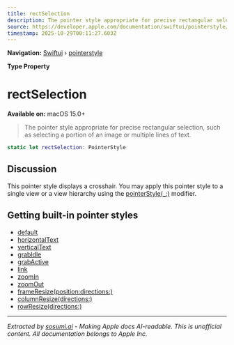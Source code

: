 ```yaml
---
title: rectSelection
description: The pointer style appropriate for precise rectangular selection, such as selecting a portion of an image or multiple lines of text.
source: https://developer.apple.com/documentation/swiftui/pointerstyle/rectselection
timestamp: 2025-10-29T00:11:27.603Z
---
```


**Navigation:** [Swiftui](/documentation/swiftui) › [pointerstyle](/documentation/swiftui/pointerstyle)

**Type Property**

# rectSelection

**Available on:** macOS 15.0+

> The pointer style appropriate for precise rectangular selection, such as selecting a portion of an image or multiple lines of text.

```swift
static let rectSelection: PointerStyle
```

## Discussion

This pointer style displays a crosshair. You may apply this pointer style to a single view or a view hierarchy using the [pointerStyle(_:)](/documentation/swiftui/view/pointerstyle(_:)) modifier.

## Getting built-in pointer styles

- [default](/documentation/swiftui/pointerstyle/default)
- [horizontalText](/documentation/swiftui/pointerstyle/horizontaltext)
- [verticalText](/documentation/swiftui/pointerstyle/verticaltext)
- [grabIdle](/documentation/swiftui/pointerstyle/grabidle)
- [grabActive](/documentation/swiftui/pointerstyle/grabactive)
- [link](/documentation/swiftui/pointerstyle/link)
- [zoomIn](/documentation/swiftui/pointerstyle/zoomin)
- [zoomOut](/documentation/swiftui/pointerstyle/zoomout)
- [frameResize(position:directions:)](/documentation/swiftui/pointerstyle/frameresize(position:directions:))
- [columnResize(directions:)](/documentation/swiftui/pointerstyle/columnresize(directions:))
- [rowResize(directions:)](/documentation/swiftui/pointerstyle/rowresize(directions:))

---

*Extracted by [sosumi.ai](https://sosumi.ai) - Making Apple docs AI-readable.*
*This is unofficial content. All documentation belongs to Apple Inc.*

